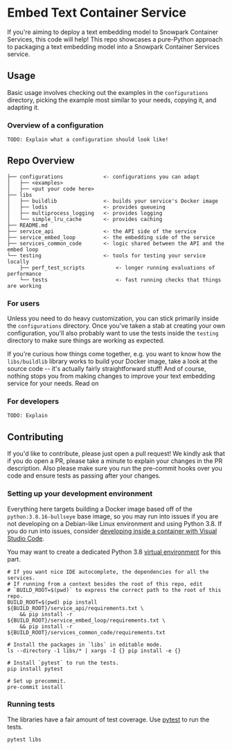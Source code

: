 # Embed Text Container Service

If you're aiming to deploy a text embedding model to Snowpark Container Services, this code will help! This repo showcases a pure-Python approach to packaging a text embedding model into a Snowpark Container Services service.

## Usage

Basic usage involves checking out the examples in the `configurations` directory, picking the example most similar to your needs, copying it, and adapting it.


### Overview of a configuration

```
TODO: Explain what a configuration should look like!
```

## Repo Overview

```
├── configurations             <- configurations you can adapt
│   ├── <examples>
│   ├── <put your code here>
├── libs
│   ├── buildlib               <- builds your service's Docker image
│   ├── lodis                  <- provides queueing
│   ├── multiprocess_logging   <- provides logging
│   └── simple_lru_cache       <- provides caching
├── README.md
├── service_api                <- the API side of the service
├── service_embed_loop         <- the embedding side of the service
├── services_common_code       <- logic shared between the API and the embed loop
└── testing                    <- tools for testing your service locally
    ├── perf_test_scripts          <- longer running evaluations of performance
    └── tests                      <- fast running checks that things are working

```

### For users

Unless you need to do heavy customization, you can stick primarily inside the `configurations` directory. Once you've taken a stab at creating your own configuration, you'll also probably want to use the tests inside the `testing` directory to make sure things are working as expected.

If you're curious how things come together, e.g. you want to know how the `libs/buildlib` library works to build your Docker image, take a look at the source code -- it's actually fairly straightforward stuff! And of course, nothing stops you from making changes to improve your text embedding service for your needs. Read on

### For developers

```
TODO: Explain
```


## Contributing

If you'd like to contribute, please just open a pull request! We kindly ask that if you do open a PR, please take a minute to explain your changes in the PR description. Also please make sure you run the pre-commit hooks over you code and ensure tests as passing after your changes.

### Setting up your development environment

Everything here targets building a Docker image based off of the `python:3.8.16-bullseye` base image, so you may run into issues if you are not developing on a Debian-like Linux environment and using Python 3.8. If you do run into issues, consider [developing inside a container with Visual Studio Code](https://code.visualstudio.com/docs/devcontainers/containers).

You may want to create a dedicated Python 3.8 [virtual environment](https://docs.python.org/3/library/venv.html) for this part.

``` shell
# If you want nice IDE autocomplete, the dependencies for all the services.
# If running from a context besides the root of this repo, edit
# `BUILD_ROOT=$(pwd)` to express the correct path to the root of this repo.
BUILD_ROOT=$(pwd) pip install ${BUILD_ROOT}/service_api/requirements.txt \ 
    && pip install -r ${BUILD_ROOT}/service_embed_loop/requirements.txt \ 
    && pip install -r ${BUILD_ROOT}/services_common_code/requirements.txt

# Install the packages in `libs` in editable mode.
ls --directory -1 libs/* | xargs -I {} pip install -e {}

# Install `pytest` to run the tests.
pip install pytest

# Set up precommit.
pre-commit install
```

### Running tests

The libraries have a fair amount of test coverage. Use [pytest](https://pytest.org) to run the tests.

``` shell
pytest libs
```
